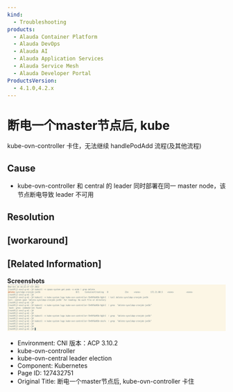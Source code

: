 ```yaml
---
kind:
  - Troubleshooting
products:
  - Alauda Container Platform
  - Alauda DevOps
  - Alauda AI
  - Alauda Application Services
  - Alauda Service Mesh
  - Alauda Developer Portal
ProductsVersion:
  - 4.1.0,4.2.x
---
```

<!-- A type of document that involves encountering a fault, diagnosing it, performing root cause analysis, and providing solutions. -->

# 断电一个master节点后, kube

kube-ovn-controller 卡住，无法继续 handlePodAdd 流程(及其他流程)

## Cause
- kube-ovn-controller 和 central 的 leader 同时部署在同一 master node，该节点断电导致 leader 不可用

## Resolution

## [workaround]

## [Related Information]
**Screenshots**
![image-2022-10-26-17-37-42-247.png](assets/duan-dian-yi-ge-masterjie-dian-hou-kube-ovn-controller-qia-zhu/image-2022-10-26-17-37-42-247_1.png)
- Environment: CNI 版本：ACP 3.10.2
- kube-ovn-controller
- kube-ovn-central leader election
- Component: Kubernetes
- Page ID: 127432751
- Original Title: 断电一个master节点后, kube-ovn-controller 卡住

